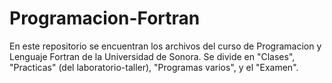 # Programacion-Fortran
En este repositorio se encuentran los archivos del curso de Programacion y Lenguaje Fortran de la Universidad de Sonora.
Se divide en "Clases", "Practicas" (del laboratorio-taller), "Programas varios", y el "Examen".
